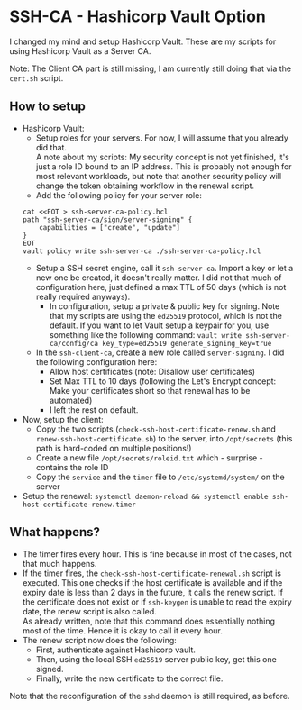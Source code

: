 # SSH-CA - Hashicorp Vault Option

I changed my mind and setup Hashicorp Vault. These are my scripts for using Hashicorp Vault as a Server CA.

Note: The Client CA part is still missing, I am currently still doing that via the `cert.sh` script.

## How to setup

* Hashicorp Vault:
    * Setup roles for your servers. For now, I will assume that you already did that. <br>
      A note about my scripts: My security concept is not yet finished, it's just a role ID bound to an IP address. This is probably not enough for most relevant workloads, but note that another security policy will change the token obtaining workflow in the renewal script.
    * Add the following policy for your server role:
    ```
   cat <<EOT > ssh-server-ca-policy.hcl
   path "ssh-server-ca/sign/server-signing" {
        capabilities = ["create", "update"]
    }
   EOT
   vault policy write ssh-server-ca ./ssh-server-ca-policy.hcl
   ```
    * Setup a SSH secret engine, call it `ssh-server-ca`. Import a key or let a new one be created, it doesn't really matter. I did not that much of configuration here, just defined a max TTL of $50$ days (which is not really required anyways).
        * In configuration, setup a private & public key for signing. Note that my scripts are using the `ed25519` protocol, which is not the default. If you want to let Vault setup a keypair for you, use something like the following command: `vault write ssh-server-ca/config/ca key_type=ed25519 generate_signing_key=true`
    * In the `ssh-client-ca`, create a new role called `server-signing`. I did the following configuration here:
        * Allow host certificates (note: Disallow user certificates)
        * Set Max TTL to $10$ days (following the Let's Encrypt concept: Make your certificates short so that renewal has to be automated)
        * I left the rest on default.
* Now, setup the client:
    * Copy the two scripts (`check-ssh-host-certificate-renew.sh` and `renew-ssh-host-certificate.sh`) to the server, into `/opt/secrets` (this path is hard-coded on multiple positions!)
    * Create a new file `/opt/secrets/roleid.txt` which - surprise - contains the role ID
    * Copy the `service` and the `timer` file to `/etc/systemd/system/` on the server
* Setup the renewal: `systemctl daemon-reload && systemctl enable ssh-host-certificate-renew.timer`

## What happens?
* The timer fires every hour. This is fine because in most of the cases, not that much happens.
* If the timer fires, the `check-ssh-host-certificate-renewal.sh` script is executed. This one checks if the host certificate is available and if the expiry date is less than $2$ days in the future, it calls the renew script. If the certificate does not exist or if `ssh-keygen` is unable to read the expiry date, the renew script is also called. <br>
  As already written, note that this command does essentially nothing most of the time. Hence it is okay to call it every hour.
* The renew script now does the following:
    * First, authenticate against Hashicorp vault.
    * Then, using the local SSH `ed25519` server public key, get this one signed.
    * Finally, write the new certificate to the correct file.

Note that the reconfiguration of the `sshd` daemon is still required, as before.
